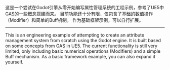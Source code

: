 这是一个尝试在Godot引擎从零开始编写属性管理系统的工程示例，参考了UE5中GAS的一些概念搭建而来。
目前功能还十分有限，仅包含了基础的数值操作（Modifier）和简单的Buff机制。
作为基础框架示例，可以自行扩展。

---

This is an engineering example of attempting to create an attribute management system from scratch using the Godot engine. It is built based on some concepts from GAS in UE5.
The current functionality is still very limited, only including basic numerical operations (Modifiers) and a simple Buff mechanism.
As a basic framework example, you can also expand it yourself.

